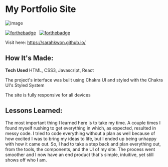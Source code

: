 # My Portfolio Site

![image](https://user-images.githubusercontent.com/55962587/222736834-359ad189-32b8-482b-bbf9-489904147164.png)

[![forthebadge](https://forthebadge.com/images/badges/built-with-love.svg)](https://forthebadge.com) &nbsp;
[![forthebadge](https://forthebadge.com/images/badges/made-with-javascript.svg)](https://forthebadge.com) &nbsp;

Visit here: https://sarahkwon.github.io/

## How It's Made:

**Tech Used** HTML, CSS3, Javascript, React

The project's interface was built using Chakra UI and styled with the Chakra UI's Styled System

The site is fully responsive for all devices

## Lessons Learned:

The most important thing I learned here is to take my time. A couple times I found myself rushing to get everything in which, as expected, resulted in messy code. 
I tried to code everything without a plan as well because of how excited I was to bring my ideas to life, but I ended up being unhappy with how it came out. So, I had to take a step back and plan everything out, from the tools, the components, and the UI of my site. The process went smoother and I now have an end product that's simple, intuitive, yet still shows off who I am. 






